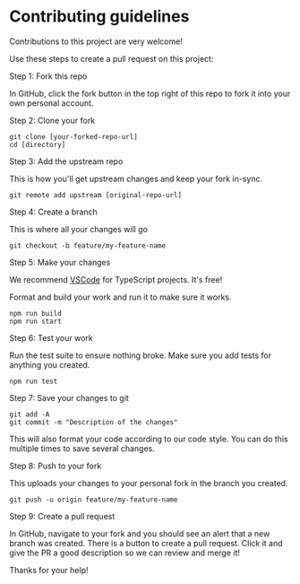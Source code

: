 # Contributing guidelines

Contributions to this project are very welcome!

Use these steps to create a pull request on this project:

Step 1: Fork this repo

In GitHub, click the fork button in the top right of this repo to fork it into your own personal account.

Step 2: Clone your fork

```
git clone [your-forked-repo-url]
cd [directory]
```

Step 3: Add the upstream repo

This is how you'll get upstream changes and keep your fork in-sync.

```
git remote add upstream [original-repo-url]
```

Step 4: Create a branch

This is where all your changes will go

```
git checkout -b feature/my-feature-name
```

Step 5: Make your changes

We recommend [VSCode](https://code.visualstudio.com/) for TypeScript projects. It's free!

Format and build your work and run it to make sure it works.

```
npm run build
npm run start
```

Step 6: Test your work

Run the test suite to ensure nothing broke. Make sure you add tests for anything you created.

```
npm run test
```

Step 7: Save your changes to git

```
git add -A
git commit -m "Description of the changes"
```

This will also format your code according to our code style.
You can do this multiple times to save several changes.

Step 8: Push to your fork

This uploads your changes to your personal fork in the branch you created.

```
git push -u origin feature/my-feature-name
```

Step 9: Create a pull request

In GitHub, navigate to your fork and you should see an alert that a new branch was created. There is a button to create a pull request. Click it and give the PR a good description so we can review and merge it!

Thanks for your help!
